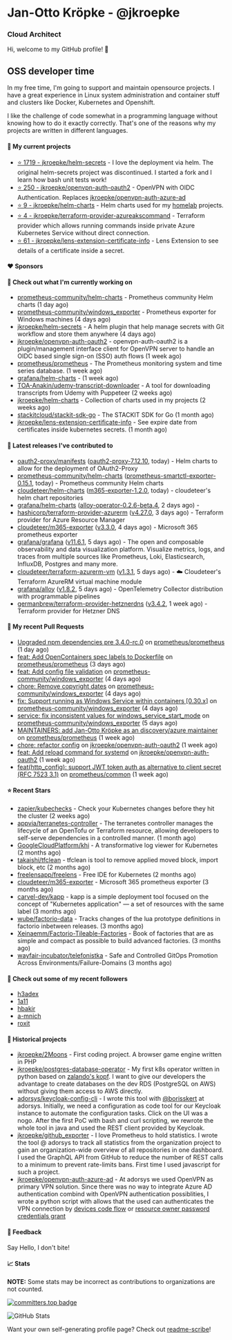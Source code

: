 # Jan-Otto Kröpke - @jkroepke
### Cloud Architect 

Hi, welcome to my GitHub profile! 👋

## OSS developer time
In my free time, I'm going to support and maintain opensource projects. I have a great experience in Linux system administration and container stuff and clusters like Docker, Kubernetes and Openshift.

I like the challenge of code somewhat in a programming language without knowing how to do it exactly correctly. That's one of the reasons why my projects are written in different languages.

#### 🌱 My current projects
- [⭐️ 1719 - jkroepke/helm-secrets](https://github.com/jkroepke/helm-secrets) - I love the deployment via helm. The original helm-secrets project was discontinued. I started a fork and I learn how bash unit tests work!
- [⭐️ 250 - jkroepke/openvpn-auth-oauth2](https://github.com/jkroepke/openvpn-auth-oauth2) - OpenVPN with OIDC Authentication. Replaces  [jkroepke/openvpn-auth-azure-ad](https://github.com/jkroepke/openvpn-auth-azure-ad) 
- [⭐️ 9 - jkroepke/helm-charts](https://github.com/jkroepke/helm-charts) - Helm charts used for my [homelab](https://github.com/jkroepke/homelab) projects.
- [⭐️ 4 - jkroepke/terraform-provider-azureakscommand](https://github.com/jkroepke/terraform-provider-azureakscommand) - Terraform provider which allows running commands inside private Azure Kubernetes Service without direct connection.
- [⭐️ 61 - jkroepke/lens-extension-certificate-info](https://github.com/jkroepke/lens-extension-certificate-info) - Lens Extension to see details of a certificate inside a secret.

#### ❤️ Sponsors


#### 👷 Check out what I'm currently working on

- [prometheus-community/helm-charts](https://github.com/prometheus-community/helm-charts) - Prometheus community Helm charts (1 day ago)
- [prometheus-community/windows_exporter](https://github.com/prometheus-community/windows_exporter) - Prometheus exporter for Windows machines (4 days ago)
- [jkroepke/helm-secrets](https://github.com/jkroepke/helm-secrets) - A helm plugin that help manage secrets with Git workflow and store them anywhere (4 days ago)
- [jkroepke/openvpn-auth-oauth2](https://github.com/jkroepke/openvpn-auth-oauth2) - openvpn-auth-oauth2 is a plugin/management interface client for OpenVPN server to handle an OIDC based single sign-on (SSO) auth flows (1 week ago)
- [prometheus/prometheus](https://github.com/prometheus/prometheus) - The Prometheus monitoring system and time series database. (1 week ago)
- [grafana/helm-charts](https://github.com/grafana/helm-charts) -  (1 week ago)
- [TOA-Anakin/udemy-transcript-downloader](https://github.com/TOA-Anakin/udemy-transcript-downloader) - A tool for downloading transcripts from Udemy with Puppeteer (2 weeks ago)
- [jkroepke/helm-charts](https://github.com/jkroepke/helm-charts) - Collection of charts used in my projects (2 weeks ago)
- [stackitcloud/stackit-sdk-go](https://github.com/stackitcloud/stackit-sdk-go) - The STACKIT SDK for Go (1 month ago)
- [jkroepke/lens-extension-certificate-info](https://github.com/jkroepke/lens-extension-certificate-info) - See expire date from certificates inside kubernetes secrets. (1 month ago)

#### 🔭 Latest releases I've contributed to

- [oauth2-proxy/manifests](https://github.com/oauth2-proxy/manifests) ([oauth2-proxy-7.12.10](https://github.com/oauth2-proxy/manifests/releases/tag/oauth2-proxy-7.12.10), today) - Helm charts to allow for the deployment of OAuth2-Proxy
- [prometheus-community/helm-charts](https://github.com/prometheus-community/helm-charts) ([prometheus-smartctl-exporter-0.15.1](https://github.com/prometheus-community/helm-charts/releases/tag/prometheus-smartctl-exporter-0.15.1), today) - Prometheus community Helm charts
- [cloudeteer/helm-charts](https://github.com/cloudeteer/helm-charts) ([m365-exporter-1.2.0](https://github.com/cloudeteer/helm-charts/releases/tag/m365-exporter-1.2.0), today) - cloudeteer's helm chart repositories
- [grafana/helm-charts](https://github.com/grafana/helm-charts) ([alloy-operator-0.2.6-beta.4](https://github.com/grafana/helm-charts/releases/tag/alloy-operator-0.2.6-beta.4), 2 days ago) - 
- [hashicorp/terraform-provider-azurerm](https://github.com/hashicorp/terraform-provider-azurerm) ([v4.27.0](https://github.com/hashicorp/terraform-provider-azurerm/releases/tag/v4.27.0), 3 days ago) - Terraform provider for Azure Resource Manager
- [cloudeteer/m365-exporter](https://github.com/cloudeteer/m365-exporter) ([v3.3.0](https://github.com/cloudeteer/m365-exporter/releases/tag/v3.3.0), 4 days ago) - Microsoft 365 prometheus exporter
- [grafana/grafana](https://github.com/grafana/grafana) ([v11.6.1](https://github.com/grafana/grafana/releases/tag/v11.6.1), 5 days ago) - The open and composable observability and data visualization platform. Visualize metrics, logs, and traces from multiple sources like Prometheus, Loki, Elasticsearch, InfluxDB, Postgres and many more. 
- [cloudeteer/terraform-azurerm-vm](https://github.com/cloudeteer/terraform-azurerm-vm) ([v1.3.1](https://github.com/cloudeteer/terraform-azurerm-vm/releases/tag/v1.3.1), 5 days ago) - ☁️ Cloudeteer's Terraform AzureRM virtual machine module
- [grafana/alloy](https://github.com/grafana/alloy) ([v1.8.2](https://github.com/grafana/alloy/releases/tag/v1.8.2), 5 days ago) - OpenTelemetry Collector distribution with programmable pipelines
- [germanbrew/terraform-provider-hetznerdns](https://github.com/germanbrew/terraform-provider-hetznerdns) ([v3.4.2](https://github.com/germanbrew/terraform-provider-hetznerdns/releases/tag/v3.4.2), 1 week ago) - Terraform provider for Hetzner DNS

#### 🔨 My recent Pull Requests

- [Upgraded npm dependencies pre 3.4.0-rc.0](https://github.com/prometheus/prometheus/pull/16493) on [prometheus/prometheus](https://github.com/prometheus/prometheus) (1 day ago)
- [feat: Add OpenContainers spec labels to Dockerfile](https://github.com/prometheus/prometheus/pull/16483) on [prometheus/prometheus](https://github.com/prometheus/prometheus) (3 days ago)
- [feat: Add config file validation](https://github.com/prometheus-community/windows_exporter/pull/2011) on [prometheus-community/windows_exporter](https://github.com/prometheus-community/windows_exporter) (4 days ago)
- [chore: Remove copyright dates](https://github.com/prometheus-community/windows_exporter/pull/2010) on [prometheus-community/windows_exporter](https://github.com/prometheus-community/windows_exporter) (4 days ago)
- [fix: Support running as Windows Service within containers [0.30.x]](https://github.com/prometheus-community/windows_exporter/pull/2009) on [prometheus-community/windows_exporter](https://github.com/prometheus-community/windows_exporter) (4 days ago)
- [service: fix inconsistent values for windows_service_start_mode](https://github.com/prometheus-community/windows_exporter/pull/2007) on [prometheus-community/windows_exporter](https://github.com/prometheus-community/windows_exporter) (5 days ago)
- [MAINTAINERS: add Jan-Otto Kröpke as an discovery/azure maintainer](https://github.com/prometheus/prometheus/pull/16460) on [prometheus/prometheus](https://github.com/prometheus/prometheus) (1 week ago)
- [chore: refactor config](https://github.com/jkroepke/openvpn-auth-oauth2/pull/483) on [jkroepke/openvpn-auth-oauth2](https://github.com/jkroepke/openvpn-auth-oauth2) (1 week ago)
- [feat: Add reload command for systemd](https://github.com/jkroepke/openvpn-auth-oauth2/pull/482) on [jkroepke/openvpn-auth-oauth2](https://github.com/jkroepke/openvpn-auth-oauth2) (1 week ago)
- [feat(http_config): support JWT token auth as alternative to client secret (RFC 7523 3.1)](https://github.com/prometheus/common/pull/781) on [prometheus/common](https://github.com/prometheus/common) (1 week ago)

#### ⭐ Recent Stars

- [zapier/kubechecks](https://github.com/zapier/kubechecks) - Check your Kubernetes changes before they hit the cluster (2 weeks ago)
- [appvia/terranetes-controller](https://github.com/appvia/terranetes-controller) - The terranetes controller manages the lifecycle of an OpenTofu or Terraform resource, allowing developers to self-serve dependencies in a controlled manner. (1 month ago)
- [GoogleCloudPlatform/khi](https://github.com/GoogleCloudPlatform/khi) - A transformative log viewer for Kubernetes (2 months ago)
- [takaishi/tfclean](https://github.com/takaishi/tfclean) - tfclean is tool to remove applied moved block, import block, etc (2 months ago)
- [freelensapp/freelens](https://github.com/freelensapp/freelens) - Free IDE for Kubernetes (2 months ago)
- [cloudeteer/m365-exporter](https://github.com/cloudeteer/m365-exporter) - Microsoft 365 prometheus exporter (3 months ago)
- [carvel-dev/kapp](https://github.com/carvel-dev/kapp) - kapp is a simple deployment tool focused on the concept of "Kubernetes application" — a set of resources with the same label (3 months ago)
- [wube/factorio-data](https://github.com/wube/factorio-data) - Tracks changes of the lua prototype definitions in factorio inbetween releases. (3 months ago)
- [Xeinaemm/Factorio-Tileable-Factories](https://github.com/Xeinaemm/Factorio-Tileable-Factories) - Book of factories that are as simple and compact as possible to build advanced factories. (3 months ago)
- [wayfair-incubator/telefonistka](https://github.com/wayfair-incubator/telefonistka) - Safe and Controlled GitOps Promotion Across Environments/Failure-Domains (3 months ago)

#### 👯 Check out some of my recent followers

- [h3adex](https://github.com/h3adex)
- [1a11](https://github.com/1a11)
- [hbakir](https://github.com/hbakir)
- [a-mnich](https://github.com/a-mnich)
- [roxit](https://github.com/roxit)

#### 📜 Historical projects
- [jkroepke/2Moons](https://github.com/jkroepke/2Moons) - First coding project. A browser game engine written in PHP
- [jkroepke/postgres-database-operator](https://github.com/jkroepke/postgres-database-operator) - My first k8s operator written in python based on [zalando's kopf](https://github.com/zalando-incubator/kopf). I want to give our developers the advantage to create databases on the dev RDS (PostgreSQL on AWS) without giving them access to AWS directly.
- [adorsys/keycloak-config-cli](https://github.com/adorsys/keycloak-config-cli) - I wrote this tool with [@borisskert](https://github.com/borisskert) at adorsys. Initially, we need a configuration as code tool for our Keycloak instance to automate the configuration tasks. Click on the UI was a nogo. After the first PoC with bash and curl scripting, we rewrote the whole tool in java and used the REST client provided by Keycloak.
- [jkroepke/github_exporter](https://github.com/jkroepke/github_exporter) - I love Prometheus to hold statistics. I wrote the tool @ adorsys to track all statistics from the organization project to gain an organization-wide overview of all repositories in one dashboard. I used the GraphQL API from GitHub to reduce the number of REST calls to a minimum to prevent rate-limits bans. First time I used javascript for such a project.
- [jkroepke/openvpn-auth-azure-ad](https://github.com/jkroepke/openvpn-auth-azure-ad) - At adorsys we used OpenVPN as primary VPN solution. Since there was no way to integrate Azure AD authentication combind with OpenVPN authentication possiblities, I wrote a python script with allows that the used can authenticates the VPN connection by [devices code flow](https://docs.microsoft.com/en-us/azure/active-directory/develop/v2-oauth2-device-code) or [resource owner password credentials grant](https://docs.microsoft.com/en-us/azure/active-directory/develop/v2-oauth-ropc)

#### 💬 Feedback

Say Hello, I don't bite!

#### 📈 Stats

**NOTE:** Some stats may be incorrect as contributions to organizations
are not counted.

[![committers.top badge](https://user-badge.committers.top/germany/jkroepke.svg)](https://user-badge.committers.top/germany/jkroepke)

![GitHub Stats](https://github-readme-stats.vercel.app/api?username=jkroepke&count_private=false&theme=tokyonight&show_icons=true)

Want your own self-generating profile page? Check out [readme-scribe](https://github.com/muesli/readme-scribe)!
